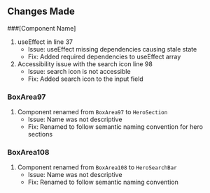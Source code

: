 ## Changes Made

###[Component Name]

1. useEffect in line 37
   - Issue: useEffect missing dependencies causing stale state
   - Fix: Added required dependencies to useEffect array
2. Accessibility issue with the search icon line 98
   - Issue: search icon is not accessible
   - Fix: Added search icon to the input field

### BoxArea97

1. Component renamed from `BoxArea97` to `HeroSection`
   - Issue: Name was not descriptive
   - Fix: Renamed to follow semantic naming convention for hero sections

### BoxArea108

1. Component renamed from `BoxArea108` to `HeroSearchBar`
   - Issue: Name was not descriptive
   - Fix: Renamed to follow semantic naming convention

